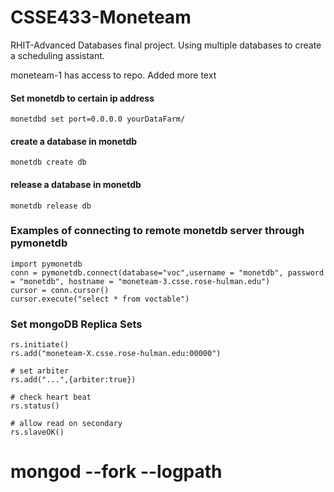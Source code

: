 # CSSE433-Moneteam
RHIT-Advanced Databases final project. Using multiple databases to create a scheduling assistant. 


moneteam-1 has access to repo. Added more text

#### Set monetdb to certain ip address
`monetdbd set port=0.0.0.0 yourDataFarm/ `

#### create a database in monetdb
`monetdb create db`

#### release a database in monetdb 
`monetdb release db`
### Examples of connecting to remote monetdb server through pymonetdb
```
import pymonetdb
conn = pymonetdb.connect(database="voc",username = "monetdb", password = "monetdb", hostname = "moneteam-3.csse.rose-hulman.edu")
cursor = conn.cursor()
cursor.execute("select * from voctable")
```

### Set mongoDB Replica Sets
```
rs.initiate()
rs.add("moneteam-X.csse.rose-hulman.edu:00000")

# set arbiter
rs.add("...",{arbiter:true})

# check heart beat
rs.status()

# allow read on secondary
rs.slaveOK()
```
# mongod --fork --logpath
